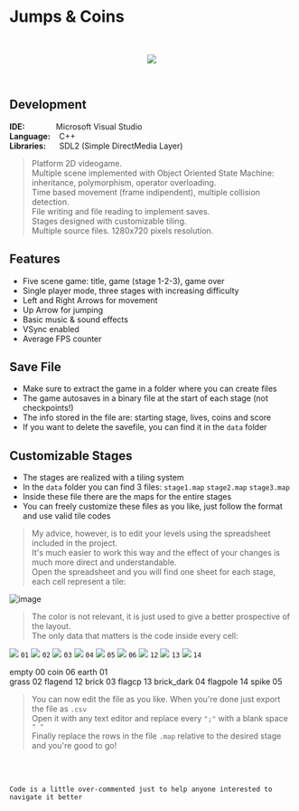 # Jumps & Coins
<br/>

<p align="center">
  <img src="http://emanuelecarrino.altervista.org/images/portfolio/platform_1280x720.png" />
</p>
<br/>

## Development
**IDE:** &nbsp;&nbsp;&nbsp;&nbsp;&nbsp;&nbsp;&nbsp;&nbsp;&nbsp;&nbsp;&nbsp;&nbsp; Microsoft Visual Studio  
**Language:** &nbsp;&nbsp; C++  
**Libraries:** &nbsp;&nbsp;&nbsp;&nbsp; SDL2 (Simple DirectMedia Layer)
<br/>
> Platform 2D videogame.  
> Multiple scene implemented with Object Oriented State Machine:  
> inheritance, polymorphism, operator overloading.  
> Time based movement (frame indipendent), multiple collision detection.  
> File writing and file reading to implement saves.  
> Stages designed with customizable tiling.  
> Multiple source files. 1280x720 pixels resolution.  

## Features
* Five scene game: title, game (stage 1-2-3), game over
* Single player mode, three stages with increasing difficulty
* Left and Right Arrows for movement
* Up Arrow for jumping
* Basic music & sound effects
* VSync enabled
* Average FPS counter

## Save File
* Make sure to extract the game in a folder where you can create files
* The game autosaves  in a binary file at the start of each stage (not checkpoints!)
* The info stored in the file are: starting stage, lives, coins and score
* If you want to delete the savefile, you can find it in the `data` folder 

## Customizable Stages
* The stages are realized with a tiling system
* In the `data` folder you can find 3 files: `stage1.map`  `stage2.map`  `stage3.map`
* Inside these file there are the maps for the entire stages
* You can freely customize these files as you like, just follow the format and use valid tile codes

> My advice, however, is to edit your levels using the spreadsheet included in the project.  
> It's much easier to work this way and the effect of your changes is much more direct and understandable.  
> Open the spreadsheet and you will find one sheet for each stage, each cell represent a tile:  
  
![image](https://user-images.githubusercontent.com/88102377/169651515-5b4b144c-2eea-4462-8a1e-27a5d8284408.png)
  
> The color is not relevant, it is just used to give a better prospective of the layout.  
> The only data that matters is the code inside every cell:  

<img src="https://user-images.githubusercontent.com/88102377/169842473-5d66d0e1-bac5-42e5-a742-d17cc75aefee.png">  `01` 
<img src="https://user-images.githubusercontent.com/88102377/169850543-4028d58d-93ae-4fe6-87e3-d10074f3ffc4.png">  `02` 
<img src="https://user-images.githubusercontent.com/88102377/169850288-c57e448f-7abf-4adc-a1d2-5e7ceb4e3456.png">  `03` 
<img src="https://user-images.githubusercontent.com/88102377/169850304-73fbe59a-a557-4389-a8d4-9db72ce8c279.png">  `04` 
<img src="https://user-images.githubusercontent.com/88102377/169848922-f72913aa-c8e0-4301-9613-00655d39d21f.png">  `05` 
<img src="https://user-images.githubusercontent.com/88102377/169848937-939414ca-3329-47ac-a97d-32a94c3aa7ea.png">  `06` 
<img src="https://user-images.githubusercontent.com/88102377/169848986-cd89ec1e-5d64-4879-99e2-55fa775e8ee9.png">  `12` 
<img src="https://user-images.githubusercontent.com/88102377/169848995-2349ae62-b0e3-4bae-bcc9-c3f7eb02c74b.png">  `13` 
<img src="https://user-images.githubusercontent.com/88102377/169849000-1867815a-9e9b-487c-b053-b086a992e04a.png">  `14` 

	

empty				00						coin				06
earth				01										
grass				02						flagend				12
brick				03						flagcp				13
brick_dark	04						flagpole			14
spike				05										


> You can now edit the file as you like. When you're done just export the file as `.csv`  
> Open it with any text editor and replace every `";"` with a blank space `" "`  
> Finally replace the rows in the file `.map` relative to the desired stage and you're good to go!  

<br/>
<br/>

`Code is a little over-commented just to help anyone interested to navigate it better`  
